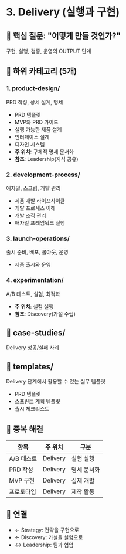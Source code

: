 # 3. Delivery (실행과 구현)

## 🎯 핵심 질문: "어떻게 만들 것인가?"

구현, 실행, 검증, 운영의 OUTPUT 단계

## 📁 하위 카테고리 (5개)

### 1. product-design/
PRD 작성, 상세 설계, 명세
- PRD 템플릿
- MVP와 PRD 가이드
- 실행 가능한 제품 설계
- 인터페이스 설계
- 디자인 시스템
- **주 위치**: 구체적 명세 문서화
- **참조**: Leadership(지식 공유)

### 2. development-process/
애자일, 스크럼, 개발 관리
- 제품 개발 라이프사이클
- 개발 프로세스 이해
- 개발 조직 관리
- 애자일 프레임워크 실행

### 3. launch-operations/
출시 준비, 배포, 롤아웃, 운영
- 제품 출시와 운영

### 4. experimentation/
A/B 테스트, 실험, 최적화
- **주 위치**: 실험 실행
- **참조**: Discovery(가설 수립)

## 📖 case-studies/
Delivery 성공/실패 사례

## 📝 templates/
Delivery 단계에서 활용할 수 있는 실무 템플릿
- PRD 템플릿
- 스프린트 계획 템플릿
- 출시 체크리스트

## 🔄 중복 해결
| 항목 | 주 위치 | 구분 |
|------|---------|------|
| A/B 테스트 | Delivery | 실험 실행 |
| PRD 작성 | Delivery | 명세 문서화 |
| MVP 구현 | Delivery | 실제 개발 |
| 프로토타입 | Delivery | 제작 활동 |

## 🔗 연결
- ← Strategy: 전략을 구현으로
- ← Discovery: 가설을 실험으로
- ↔ Leadership: 팀과 협업